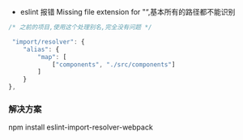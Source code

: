 <!--
 * @Author: 廉恒凯
 * @Date: 2019-12-29 12:52:51
 * @LastEditors: 廉恒凯
 * @LastEditTime: 2020-04-11 15:41:52
 * @Description: eslint常见报错总结
 -->

-   eslint 报错 Missing file extension for "“,基本所有的路径都不能识别

```javascript
/* 之前的项目,使用这个处理别名,完全没有问题 */

 "import/resolver": {
    "alias": {
        "map": [
            ["components", "./src/components"]
        ]
    }
},
```

### 解决方案

npm install eslint-import-resolver-webpack
